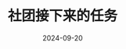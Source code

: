 ---
title: 社团接下来的任务
date: 2024-09-20
updated: 2024-10-7
categories: 社团管理
tags:
  - 备课（综合）
top: 6
password: lhb1936319431
---